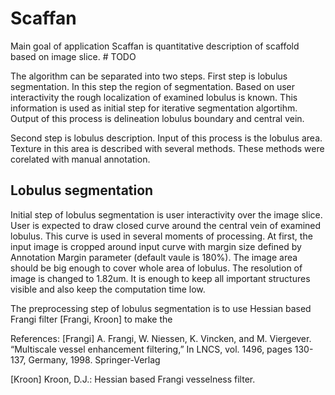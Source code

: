 # Scaffan

Main goal of application Scaffan is quantitative description of scaffold based on
image slice. # TODO

The algorithm can be separated into two steps. First step is lobulus segmentation. 
In this step the region of segmentation. Based on user interactivity the rough 
localization of examined lobulus is known. This information is used as initial 
step for iterative segmentation algortihm. Output of this process is delineation
lobulus boundary and central vein. 

Second step is lobulus description. Input of this process is the lobulus area. 
Texture in this area is described with several methods. 
These methods were corelated with manual annotation.


## Lobulus segmentation

Initial step of lobulus segmentation is user interactivity over the image slice.
User is expected to draw closed curve around the central vein of examined lobulus.
This curve is used in several moments of processing. At first, the input image is 
cropped around input curve with margin size defined by Annotation Margin parameter 
(default vaule is 180%).
The image area should be big enough to cover whole area of lobulus. 
The resolution of image is changed to 1.82um. It is enough to keep all important 
structures visible and also keep the computation time low. 

The preprocessing step of lobulus segmentation is to use Hessian based Frangi 
filter [Frangi, Kroon] to make the 



References:
[Frangi]
A. Frangi, W. Niessen, K. Vincken, and M. Viergever. “Multiscale vessel enhancement filtering,” In LNCS, vol. 1496, pages 130-137, Germany, 1998. Springer-Verlag

[Kroon]
Kroon, D.J.: Hessian based Frangi vesselness filter.